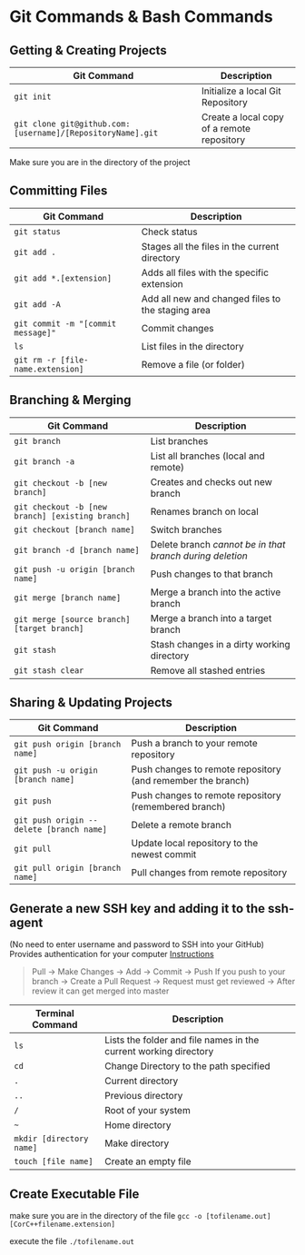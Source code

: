 # Git Commands & Bash Commands

## Getting & Creating Projects
| Git Command  | Description |
| ------------- | ------------- |
| `git init`  | Initialize a local Git Repository |
| `git clone git@github.com:[username]/[RepositoryName].git`  | Create a local copy of a remote repository |

Make sure you are in the directory of the project 

## Committing Files
| Git Command | Description |
| ------------- | ------------- |
| `git status` | Check status |
| `git add .` | Stages all the files in the current directory |
| `git add *.[extension]` | Adds all files with the specific extension |
| `git add -A` | Add all new and changed files to the staging area |
| `git commit -m "[commit message]"` | Commit changes |
| `ls` | List files in the directory |
| `git rm -r [file-name.extension]` | Remove a file (or folder) |

## Branching & Merging
| Git Command | Description |
| ------------- | ------------- |
| `git branch` | List branches |
| `git branch -a` | List all branches (local and remote) |
| `git checkout -b [new branch]` | Creates and checks out new branch |
| `git checkout -b [new branch] [existing branch]` |  Renames branch on local |
| `git checkout [branch name]` | Switch branches |
| `git branch -d [branch name]` | Delete branch *cannot be in that branch during deletion* |
| `git push -u origin [branch name]` | Push changes to that branch |
| `git merge [branch name]` | Merge a branch into the active branch |
| `git merge [source branch] [target branch]` | Merge a branch into a target branch |
| `git stash` | Stash changes in a dirty working directory |
| `git stash clear` | Remove all stashed entries |

## Sharing & Updating Projects 
| Git Command | Description |
| ------------- | ------------- |
| `git push origin [branch name]` | Push a branch to your remote repository |
| `git push -u origin [branch name]` | Push changes to remote repository (and remember the branch) |
| `git push` | Push changes to remote repository (remembered branch) |
| `git push origin --delete [branch name]` | Delete a remote branch |
| `git pull` | Update local repository to the newest commit |
| `git pull origin [branch name]` | Pull changes from remote repository |

## Generate a new SSH key and adding it to the ssh-agent
(No need to enter username and password to SSH into your GitHub)
Provides authentication for your computer 
[Instructions](https://help.github.com/articles/generating-a-new-ssh-key-and-adding-it-to-the-ssh-agent/)

> Pull -> Make Changes -> Add -> Commit -> Push
> If you push to your branch -> Create a Pull Request -> Request must get reviewed -> After review it can get merged into master

| Terminal Command  | Description |
| ------------- | ------------- |
| `ls` | Lists the folder and file names in the current working directory |
| `cd` | Change Directory to the path specified |
| `.` | Current directory |
| `..` | Previous directory |
| `/` | Root of your system |
| `~` | Home directory |
| `mkdir [directory name]` | Make directory |
| `touch [file name]` | Create an empty file |

## Create Executable File

make sure you are in the directory of the file
`gcc -o [tofilename.out] [CorC++filename.extension]` 

execute the file
`./tofilename.out`
